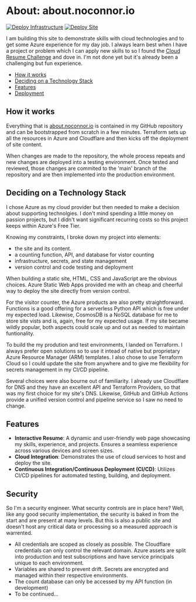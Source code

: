#  About: about.noconnor.io
[![Deploy Infrastructure](https://github.com/noconnor29/about/actions/workflows/build_infra.yml/badge.svg)](https://github.com/noconnor29/about/actions/workflows/build_infra.yml)
[![Deploy Site](https://github.com/noconnor29/about/actions/workflows/deploy_web_app.yml/badge.svg)](https://github.com/noconnor29/about/actions/workflows/deploy_web_app.yml)


I am building this site to demonstrate skills with cloud technologies and to get some Azure experience for my day job. I always learn best when I have a project or problem which I can apply new skills to so I found the [Cloud Resume Challenge](https://cloudresumechallenge.dev/docs/the-challenge/azure/) and dove in. I'm not done yet but it's already been a challenging but fun experience. 

- [How it works](#How-it-works)
- [Deciding on a Technology Stack](#Deciding-on-a-Technology-Stack)
- [Features](#Features)
- [Deployment](#Deployment)

## How it works
Everything that is [about.noconnor.io](https://about.noconnor.io) is contained in my GitHub repository and can be bootstrapped from scratch in a few minutes. Terraform sets up all the resources in Azure and Cloudflare and then kicks off the deployment of site content.

When changes are made to the repository, the whole process repeats and new changes are deployed into a testing environment. Once tested and reviewed, those changes are commited to the 'main' branch of the repository and are then implemented into the production environment. 

## Deciding on a Technology Stack
I chose Azure as my cloud provider but then needed to make a decision about supporting technolgies. I don't mind spending a little money on passion projects, but I didn't want significant recurring costs so this project keeps within Azure's Free Tier.

Knowing my constraints, I broke down my project into elements:
- the site and its content.
- a counting function, API, and database for vistor counting
- infrastructure, secrets, and state management 
- version control and code testing and deployment

When building a static site, HTML, CSS and JavaScript are the obvious choices. Azure Static Web Apps provided me with an cheap and cheerful way to deploy the site directly from version control.

For the visitor counter, the Azure products are also pretty straightforward. Functions is a good offering for a serverless Python API which is free under my expected load. Likewise, CosmosDB is a NoSQL database for me to store site vists and is, again, free for my expected usage. If my site became wildly popular, both aspects could scale up and out as needed to maintain funtionality.  

To build the my prodution and test environments, I landed on Terraform. I always prefer open solutions so to use it intead of native but proprietary Azure Resource Manager (ARM) templates. I also chose to use Terraform Cloud so I could update the site from anywhere and to give me flexibility for secrets management in my CI/CD pipeline. 

Several choices were also bourne out of familiarity. I already use Cloudflare for DNS and they have an excellent API and Terraform Providers, so that was my first choice for my site's DNS. Likewise, GitHub and GitHub Actions provide a unified version control and pipeline service so I saw no need to change. 

## Features

- **Interactive Resume**: A dynamic and user-friendly web page showcasing my skills, experience, and projects. Ensures a seamless experience across various devices and screen sizes.
- **Cloud Integration**: Demonstrates the use of cloud services to host and deploy the site.
- **Continuous Integration/Continuous Deployment (CI/CD)**: Utilizes CI/CD pipelines for automated testing, building, and deployment.

## Security

So I'm a security engineer. What security controls are in place here? Well, like any good security implementation, the security is baked in from the start and are present at many levels. But this is also a public site and doesn't host any critical data or processing so a measured approach is warrented.

- All credentials are scoped as closely as possible. The Cloudflare credentials can only control the relevant domain. Azure assets are split into production and test subscriptions and have service principals unique to each environment.
- Variables are shared to prevent drift. Secrets are encrypted and managed within their respective environments.
- The count database can only be accessed by my API function (in development)
- To be continued...


